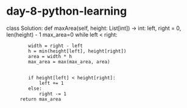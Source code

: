 # day-8-python-learning
class Solution:
    def maxArea(self, height: List[int]) -> int:
         left, right = 0, len(height) - 1
         max_area=0
         while left < right:
            
            width = right - left
            h = min(height[left], height[right])
            area = width * h
            max_area = max(max_area, area)
            
            
            if height[left] < height[right]:
                left += 1
            else:
                right -= 1
         return max_area
        
